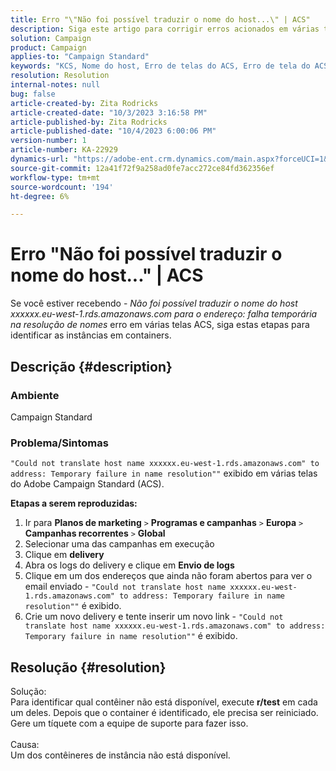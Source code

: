 ```yaml
---
title: Erro "\"Não foi possível traduzir o nome do host...\" | ACS"
description: Siga este artigo para corrigir erros acionados em várias telas do Adobe Campaign Standard
solution: Campaign
product: Campaign
applies-to: "Campaign Standard"
keywords: "KCS, Nome do host, Erro de telas do ACS, Erro de tela do ACS, Campaign Standard"
resolution: Resolution
internal-notes: null
bug: false
article-created-by: Zita Rodricks
article-created-date: "10/3/2023 3:16:58 PM"
article-published-by: Zita Rodricks
article-published-date: "10/4/2023 6:00:06 PM"
version-number: 1
article-number: KA-22929
dynamics-url: "https://adobe-ent.crm.dynamics.com/main.aspx?forceUCI=1&pagetype=entityrecord&etn=knowledgearticle&id=f94f75df-ff61-ee11-be6e-6045bd006268"
source-git-commit: 12a41f72f9a258ad0fe7acc272ce84fd362356ef
workflow-type: tm+mt
source-wordcount: '194'
ht-degree: 6%

---
```


# Erro &quot;Não foi possível traduzir o nome do host...&quot; | ACS


Se você estiver recebendo - *Não foi possível traduzir o nome do host xxxxxx.eu-west-1.rds.amazonaws.com para o endereço: falha temporária na resolução de nomes* erro em várias telas ACS, siga estas etapas para identificar as instâncias em containers.

## Descrição {#description}


### <b>Ambiente</b>

Campaign Standard



### <b>Problema/Sintomas</b>

`"Could not translate host name xxxxxx.eu-west-1.rds.amazonaws.com" to address: Temporary failure in name resolution""` exibido em várias telas do Adobe Campaign Standard (ACS).

<b>Etapas a serem reproduzidas:</b>

1. Ir para <b>Planos de marketing</b> `>`  <b>Programas e campanhas</b> `>`  <b>Europa</b> `>`  <b>Campanhas recorrentes</b> `>`  <b>Global</b>
2. Selecionar uma das campanhas em execução
3. Clique em <b>delivery</b>
4. Abra os logs do delivery e clique em <b>Envio de logs</b>
5. Clique em um dos endereços que ainda não foram abertos para ver o email enviado - `"Could not translate host name xxxxxx.eu-west-1.rds.amazonaws.com" to address: Temporary failure in name resolution""` é exibido.
6. Crie um novo delivery e tente inserir um novo link - `"Could not translate host name xxxxxx.eu-west-1.rds.amazonaws.com" to address: Temporary failure in name resolution""` é exibido.



## Resolução {#resolution}

Solução:<br>
Para identificar qual contêiner não está disponível, execute <b>r/test</b> em cada um deles.
Depois que o container é identificado, ele precisa ser reiniciado. Gere um tíquete com a equipe de suporte para fazer isso.
<br><br>Causa:<br>
Um dos contêineres de instância não está disponível.
